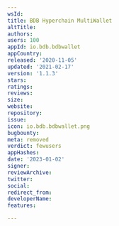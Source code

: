 ```yaml
---
wsId: 
title: BDB Hyperchain MultiWallet
altTitle: 
authors: 
users: 100
appId: io.bdb.bdbwallet
appCountry: 
released: '2020-11-05'
updated: '2021-02-17'
version: '1.1.3'
stars: 
ratings: 
reviews: 
size: 
website: 
repository: 
issue: 
icon: io.bdb.bdbwallet.png
bugbounty: 
meta: removed
verdict: fewusers
appHashes: 
date: '2023-01-02'
signer: 
reviewArchive: 
twitter: 
social: 
redirect_from: 
developerName: 
features: 

---
```


